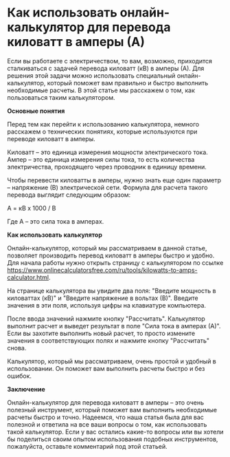 Как использовать онлайн-калькулятор для перевода киловатт в амперы (А)
======================================================================

Если вы работаете с электричеством, то вам, возможно, приходится сталкиваться с задачей перевода киловатт (кВ) в амперы (А). Для решения этой задачи можно использовать специальный онлайн-калькулятор, который поможет вам правильно и быстро выполнить необходимые расчеты. В этой статье мы расскажем о том, как пользоваться таким калькулятором.

**Основные понятия**

Перед тем как перейти к использованию калькулятора, немного расскажем о технических понятиях, которые используются при переводе киловатт в амперы.

Киловатт – это единица измерения мощности электрического тока. Ампер – это единица измерения силы тока, то есть количества электричества, проходящего через проводник в единицу времени.

Чтобы перевести киловатты в амперы, нужно знать еще один параметр – напряжение (В) электрической сети. Формула для расчета такого перевода выглядит следующим образом:

А = кВ x 1000 / В

Где А – это сила тока в амперах.

**Как использовать калькулятор**

Онлайн-калькулятор, который мы рассматриваем в данной статье, позволяет производить перевод киловатт в амперы быстро и удобно. Для начала работы нужно открыть страницу с калькулятором по ссылке <https://www.onlinecalculatorsfree.com/ru/tools/kilowatts-to-amps-calculator.html>.

На странице калькулятора вы увидите два поля: "Введите мощность в киловаттах (кВ)" и "Введите напряжение в вольтах (В)". Введите значения в эти поля, используя цифры на клавиатуре компьютера.

После ввода значений нажмите кнопку "Рассчитать". Калькулятор выполнит расчет и выведет результат в поле "Сила тока в амперах (А)". Если вы захотите выполнить новый расчет, то просто измените значения в соответствующих полях и нажмите кнопку "Рассчитать" снова.

Калькулятор, который мы рассматриваем, очень простой и удобный в использовании. Он поможет вам выполнить расчеты быстро и без ошибок.

**Заключение**

Онлайн-калькулятор для перевода киловатт в амперы – это очень полезный инструмент, который поможет вам выполнить необходимые расчеты быстро и точно. Надеемся, что наша статья была для вас полезной и ответила на все ваши вопросы о том, как использовать такой калькулятор. Если у вас остались какие-то вопросы или вы хотели бы поделиться своим опытом использования подобных инструментов, пожалуйста, оставьте комментарий под этой статьей.